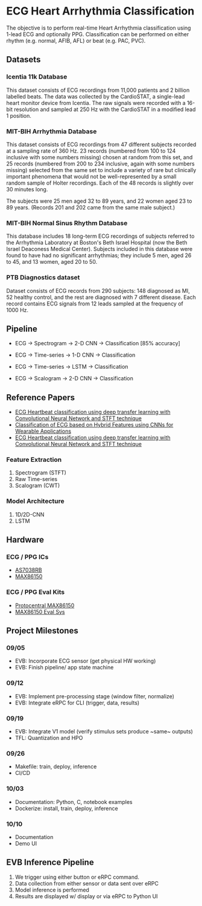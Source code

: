 # ECG Heart Arrhythmia Classification

The objective is to perform real-time Heart Arrhythmia classification using 1-lead ECG and optionally PPG. Classification can be performed on either rhythm (e.g. normal, AFIB, AFL) or beat (e.g. PAC, PVC).

## Datasets

### Icentia 11k Database

This dataset consists of ECG recordings from 11,000 patients and 2 billion labelled beats. The data was collected by the CardioSTAT, a single-lead heart monitor device from Icentia. The raw signals were recorded with a 16-bit resolution and sampled at 250 Hz with the CardioSTAT in a modified lead 1 position.

### MIT-BIH Arrhythmia Database

This dataset consists of ECG recordings from 47 different subjects recorded at a sampling rate of 360 Hz. 23 records (numbered from 100 to 124 inclusive with some numbers missing) chosen at random from this set, and 25 records (numbered from 200 to 234 inclusive, again with some numbers missing) selected from the same set to include a variety of rare but clinically important phenomena that would not be well-represented by a small random sample of Holter recordings. Each of the 48 records is slightly over 30 minutes long.

The subjects were 25 men aged 32 to 89 years, and 22 women aged 23 to 89 years. (Records 201 and 202 came from the same male subject.)

### MIT-BIH Normal Sinus Rhythm Database

This database includes 18 long-term ECG recordings of subjects referred to the Arrhythmia Laboratory at Boston's Beth Israel Hospital (now the Beth Israel Deaconess Medical Center). Subjects included in this database were found to have had no significant arrhythmias; they include 5 men, aged 26 to 45, and 13 women, aged 20 to 50.

### PTB Diagnostics dataset

Dataset consists of ECG records from 290 subjects: 148 diagnosed as MI, 52 healthy control, and the rest are diagnosed with 7 different disease. Each record contains ECG signals from 12 leads sampled at the frequency of 1000 Hz.

## Pipeline

* ECG -> Spectrogram -> 2-D CNN -> Classification [85% accuracy]

* ECG -> Time-series -> 1-D CNN -> Classification

* ECG -> Time-series -> LSTM -> Classification
* ECG -> Scalogram -> 2-D CNN -> Classification

## Reference Papers

* [ECG Heartbeat classification using deep transfer learning with Convolutional Neural Network and STFT technique](https://arxiv.org/abs/2206.14200)
* [Classification of ECG based on Hybrid Features using CNNs for Wearable Applications](https://arxiv.org/pdf/2206.07648.pdf)
* [ECG Heartbeat classification using deep transfer learning with Convolutional Neural Network and STFT technique](https://arxiv.org/pdf/2206.14200.pdf)

### Feature Extraction

1. Spectrogram (STFT)
2. Raw Time-series
3. Scalogram (CWT)

### Model Architecture

1. 1D/2D-CNN
1. LSTM

## Hardware

### ECG / PPG ICs

* [AS7038RB](https://ams.com/en/as7038rb)
* [MAX86150](https://www.maximintegrated.com/en/products/interface/signal-integrity/MAX86150.html)

### ECG / PPG Eval Kits

* [Protocentral MAX86150](https://protocentral.com/product/protocentral-max86150-ppg-and-ecg-breakout-with-qwiic-v2/)
* [MAX86150 Eval Sys](https://www.mouser.com/ProductDetail/Maxim-Integrated/MAX86150EVSYS?qs=chTDxNqvsylQl7eFGURvdw%3D%3D&gclid=Cj0KCQjwlK-WBhDjARIsAO2sErRwZ1A4Pl8LggiOEdglcysa__Eg1f1dHl_KnadjWswq8q6ttpaA72IaAocyEALw_wcB)

## Project Milestones

### 09/05

* EVB: Incorporate ECG sensor (get physical HW working)
* EVB: Finish pipeline/ app state machine

### 09/12

* EVB: Implement pre-processing stage (window filter, normalize)
* EVB: Integrate eRPC for CLI (trigger, data, results)

### 09/19

* EVB: Integrate V1 model (verify stimulus sets produce ~same~ outputs)
* TFL: Quantization and HPO

### 09/26

* Makefile: train, deploy, inference
* CI/CD

### 10/03

* Documentation: Python, C, notebook examples
* Dockerize: install, train, deploy, inference

### 10/10

* Documentation
* Demo UI

## EVB Inference Pipeline

1. We trigger using either button or eRPC command.
2. Data collection from either sensor or data sent over eRPC
3. Model inference is performed
4. Results are displayed w/ display or via eRPC to Python UI
